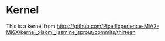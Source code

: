 # Kernel

This is a kernel from https://github.com/PixelExperience-MiA2-Mi6X/kernel_xiaomi_jasmine_sprout/commits/thirteen
